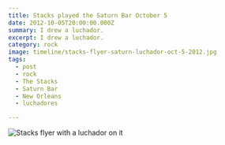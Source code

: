 ```yaml
---
title: Stacks played the Saturn Bar October 5
date: 2012-10-05T20:00:00.000Z
summary: I drew a luchador.
excerpt: I drew a luchador.
category: rock
image: timeline/stacks-flyer-saturn-luchador-oct-5-2012.jpg
tags:
  - post
  - rock
  - The Stacks
  - Saturn Bar
  - New Orleans
  - luchadores

---
```


![Stacks flyer with a luchador on it](/static/img/rock/stacks-flyer-saturn-luchador-oct-5-2012.jpg "Stacks flyer with a luchador on it")